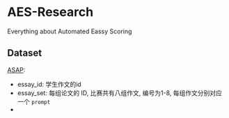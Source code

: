 # AES-Research
Everything about Automated Eassy Scoring


## Dataset

[ASAP](https://www.kaggle.com/c/asap-aes/data?select=Essay_Set_Descriptions.zip):  
- essay_id: 学生作文的id
- essay_set: 每组论文的 ID, 比赛共有八组作文, 编号为1-8, 每组作文分别对应一个 `prompt` 
- 
